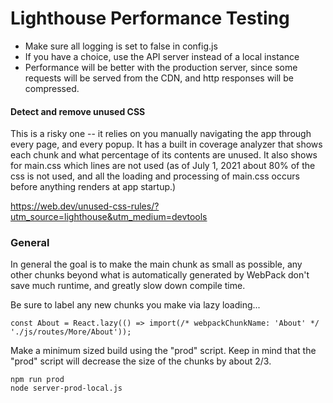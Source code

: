 # Lighthouse Performance Testing
* Make sure all logging is set to false in config.js
* If you have a choice, use the API server instead of a local instance
* Performance will be better with the production server, since some requests will be served from
the CDN, and http responses will be compressed.

#### Detect and remove unused CSS

This is a risky one -- it relies on you manually navigating the app through every page,
and every popup.  It has a built in coverage analyzer that shows each chunk
and what percentage of its contents are unused.  It also shows for main.css which lines are not used (as of July 1, 2021 about 80% of the css is not used, and all the loading and processing of main.css occurs before anything renders at app startup.)

https://web.dev/unused-css-rules/?utm_source=lighthouse&utm_medium=devtools

### General 


In general the goal is to make the main chunk as small as possible, any other chunks beyond what is
automatically generated by WebPack don't save much runtime, and greatly slow down compile time.

Be sure to label any new chunks you make via lazy loading...
```
const About = React.lazy(() => import(/* webpackChunkName: 'About' */ './js/routes/More/About'));
```
Make a minimum sized build using the "prod" script.  Keep in mind that the "prod" script will
decrease the size of the chunks by about 2/3.

```
npm run prod
node server-prod-local.js
```


